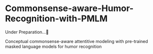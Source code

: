 # Commonsense-aware-Humor-Recognition-with-PMLM
Under Preparation...🚧

Conceptual commonsense-aware attentitive modeling with pre-trained masked language models for humor recognition
